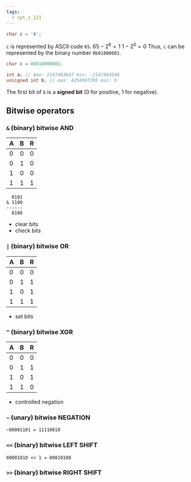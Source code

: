 ```yaml
---
tags:
  - cpt_s_121
---
```


```c
char c = 'A';
```

`c` is represented by ASCII code `65`.
$65 - 2^6 = 1$
$1 - 2^0 = 0$
Thus, `c` can be represented by the binary number `0b01000001`.

```c
char c = 0b010000001;
```

```c
int a; // max: 2147483647 min: -2147483648
unsigned int b; // max: 4294967295 min: 0
```

The first bit of `b` is a **signed bit** (0 for positive, 1 for negative).

## Bitwise operators

### `&` (binary) bitwise **AND**

| A   | B   | R   |
| --- | --- | --- |
| 0   | 0   | 0   |
| 0   | 1   | 0   |
| 1   | 0   | 0   |
| 1   | 1   | 1   |

```
  0101
& 1100
------
  0100
```

- clear bits
- check bits

### `|` (binary) bitwise **OR**

| A   | B   | R   |
| --- | --- | --- |
| 0   | 0   | 0   |
| 0   | 1   | 1   |
| 1   | 0   | 1   |
| 1   | 1   | 1   |

- set bits

### `^` (binary) bitwise **XOR**

| A   | B   | R   |
| --- | --- | --- |
| 0   | 0   | 0   |
| 0   | 1   | 1   |
| 1   | 0   | 1   |
| 1   | 1   | 0   |

- controlled negation

### `~` (unary) bitwise **NEGATION**

```
~00001101 = 11110010
```

### `<<` (binary) bitwise **LEFT SHIFT**

```
00001010 << 1 = 00010100
```

### `>>` (binary) bitwise **RIGHT SHIFT**